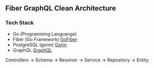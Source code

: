## Fiber GraphQL Clean Architecture

### Tech Stack

- Go (Programming Languange)
- Fiber (Go Framework) [GoFiber](https://gofiber.io/)
- PostgreSQL (gorm) [Gorm](https://gorm.io/)
- GraphQL [GraphQL](https://github.com/graphql-go/graphql)

Controllers -> Schema -> Resolver -> Service -> Repository -> Entity
